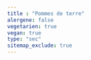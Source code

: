 ```yaml
---
title : "Pommes de terre"
alergene: false
vegetarien: true
vegan: true
type: "sec"
sitemap_exclude: true
--- 
```

